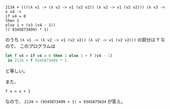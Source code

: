 
```
2134 + ((((λ v1 -> (λ v2 -> v1 (v2 v2)) (λ v2 -> v1 (v2 v2))) (λ v3 -> λ v4 -> 
if v4 = 0
then 1
else 1 + (v3 (v4 - 1))
)) 9345873499) * 1)
```

のうち `(λ v1 -> (λ v2 -> v1 (v2 v2)) (λ v2 -> v1 (v2 v2)))` の部分は Y なので、
このプログラムは

```haskell
let f v4 = if v4 = 0 then 1 else 1 + f (v4 - 1)
 in 2134 + f 9345873499 * 1
```

と等しい。

また、

```
f x = x + 1
```

なので、 `2134 + (9345873499 + 1) = 9345875634` が答え。
